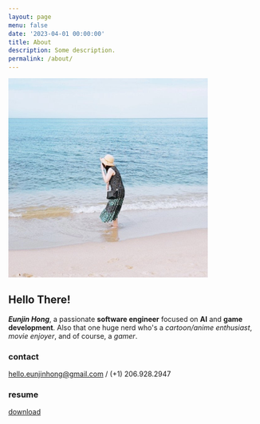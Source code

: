 ```yaml
---
layout: page
menu: false
date: '2023-04-01 00:00:00'
title: About
description: Some description.
permalink: /about/
---
```


<img class="img-rounded" src="/assets/img/uploads/profile.jpg" alt="Eunjin Hong" width="400">

## Hello There!
**_Eunjin Hong_**, a passionate **software engineer** focused on **AI** and **game development**. Also that one huge nerd who's a *cartoon/anime enthusiast*, *movie enjoyer*, and of course, a *gamer*.


### contact
hello.eunjinhong@gmail.com / (+1) 206.928.2947


### resume
[download](../assets/resume/EunjinHong_RESUME.pdf)
